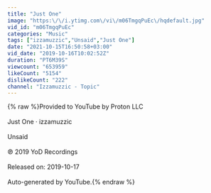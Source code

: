 ```yaml
---
title: "Just One"
image: "https:\/\/i.ytimg.com\/vi\/m06TmgqPuEc\/hqdefault.jpg"
vid_id: "m06TmgqPuEc"
categories: "Music"
tags: ["izzamuzzic","Unsaid","Just One"]
date: "2021-10-15T16:50:58+03:00"
vid_date: "2019-10-16T10:02:52Z"
duration: "PT6M39S"
viewcount: "653959"
likeCount: "5154"
dislikeCount: "222"
channel: "Izzamuzzic - Topic"
---
```

{% raw %}Provided to YouTube by Proton LLC<br /><br />Just One · izzamuzzic<br /><br />Unsaid<br /><br />℗ 2019 YoD Recordings<br /><br />Released on: 2019-10-17<br /><br />Auto-generated by YouTube.{% endraw %}
